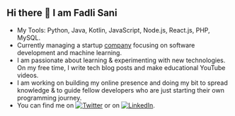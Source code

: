 ## Hi there 👋 I am Fadli Sani 
- My Tools: Python, Java, Kotlin, JavaScript, Node.js, React.js, PHP, MySQL.
- Currently managing a startup [company](https://www.jetfalcon.com) focusing on software development and machine learning.
- I am passionate about learning & experimenting with new technologies. On my free time, I write tech blog posts and make educational YouTube videos.
- I am working on building my online presence and doing my bit to spread knowledge & to guide fellow developers who are just starting their own programming journey.
- You can find me on [![Twitter][1.2]][1] or on [![LinkedIn][2.2]][2].

<!-- Icons -->

[1.2]: http://i.imgur.com/wWzX9uB.png (twitter icon without padding)
[2.2]: https://github.com/twbs/icons/blob/main/icons/linkedin.svg
<!-- [2.2]: https://raw.githubusercontent.com/MartinHeinz/MartinHeinz/master/linkedin-3-16.png (LinkedIn icon without padding) -->

<!-- Links to your social media accounts -->

[1]: https://twitter.com/fadlifsani
[2]: https://my.linkedin.com/in/mohammed-fadli-fasanai-6baa80163

<!--
**FadliFasanai/FadliFasanai** is a ✨ _special_ ✨ repository because its `README.md` (this file) appears on your GitHub profile.

Here are some ideas to get you started:

- 🔭 I’m currently working on ...
- 🌱 I’m currently learning ...
- 👯 I’m looking to collaborate on ...
- 🤔 I’m looking for help with ...
- 💬 Ask me about ...
- 📫 How to reach me: ...
- 😄 Pronouns: ...
- ⚡ Fun fact: ...
-->
